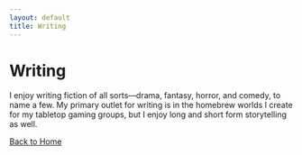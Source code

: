 ```yaml
---
layout: default
title: Writing
---
```


# Writing
I enjoy writing fiction of all sorts—drama, fantasy, horror, and comedy, to name a few. My primary outlet for writing is in the homebrew worlds I create for my tabletop gaming groups, but I enjoy long and short form storytelling as well.

[Back to Home](../index.md)
